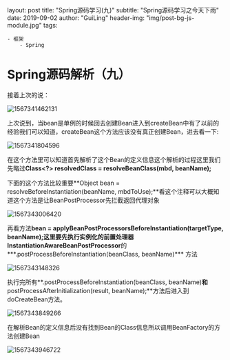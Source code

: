 layout:     post
title:      "Spring源码学习(九)"
subtitle:   "Spring源码学习之今天下雨"
date:      2019-09-02
author:     "GuiLing"
header-img: "img/post-bg-js-module.jpg"
tags:

    - 框架
        - Spring

# Spring源码解析（九）

   接着上次的说：

![1567341462131](/img/srping/2019/08/1567341462131.png)

上次说到，当bean是单例的时候回去创建Bean进入到createBean中有了以前的经验我们可以知道，createBean这个方法应该没有真正创建Bean，进去看一下:

![1567341804596](/img/srping/2019/08/1567341804596.png)

在这个方法里可以知道首先解析了这个Bean的定义信息这个解析的过程这里我们先略过**Class<?> resolvedClass = resolveBeanClass(mbd, beanName);**

下面的这个方法比较重要**Object bean = resolveBeforeInstantiation(beanName, mbdToUse);**看这个注释可以大概知道这个方法是让BeanPostProcessor先拦截返回代理对象

![1567343006420](/img/srping/2019/08/1567343006420.png)

再看方法**bean = applyBeanPostProcessorsBeforeInstantiation(targetType, beanName);**这里要先执行实例化的前置处理器**InstantiationAwareBeanPostProcessor**的***.postProcessBeforeInstantiation(beanClass, beanName)*** 方法

![1567343148326](/img/srping/2019/08/1567343148326.png)

执行完所有**.postProcessBeforeInstantiation(beanClass, beanName)**和**postProcessAfterInitialization(result, beanName);**方法后进入到doCreateBean方法。

![1567343849266](/img/srping/2019/08/1567343849266.png)

在解析Bean的定义信息后没有找到Bean的Class信息所以调用BeanFactory的方法创建Bean

![1567343946722](/img/srping/2019/08/1567343946722.png)

